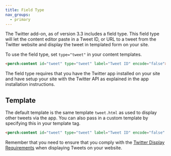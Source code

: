 ```yaml
---
title: Field Type
nav_groups:
  - primary
---
```


The Twitter add-on, as of version 3.3 includes a field type. This field type will let the content editor paste in a Tweet ID, or URL to a tweet from the Twitter website and display the tweet in templated form on your site.

To use the field type, set `type="tweet"` in your content templates.

```html
<perch:content id="tweet" type="tweet" label="Tweet ID" encode="false">
```

The field type requires that you have the Twitter app installed on your site and have setup your site with the Twitter API as explained in the app installation instructions.

## Template

The default template is the same template `tweet.html` as used to display other tweets via the app. You can also pass in a custom template by specifying this in your template tag.

```html
<perch:content id="tweet" type="tweet" label="Tweet ID" encode="false" template="twitter/my_template.html">
```

Remember that you need to ensure that you comply with the [Twitter Display Requirements](https://dev.twitter.com/overview/terms/display-requirements) when displaying Tweets on your website.
